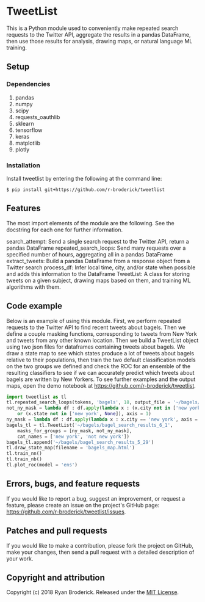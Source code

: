 # TweetList

This is a Python module used to conveniently make repeated search requests to the Twitter API, aggregate the results in a pandas DataFrame, then use those results for analysis, drawing maps, or natural language ML training.

## Setup

### Dependencies

1) pandas
2) numpy
3) scipy
4) requests_oauthlib
5) sklearn
6) tensorflow
7) keras
8) matplotlib
9) plotly

### Installation

Install tweetlist by entering the following at the command line:
```
$ pip install git+https://github.com/r-broderick/tweetlist
```

## Features

The most import elements of the module are the following. See the docstring for each one for further information.

search_attempt: Send a single search request to the Twitter API, return a pandas DataFrame
repeated_search_loops: Send many requests over a specified number of hours, aggregating all in a pandas DataFrame
extract_tweets: Build a pandas DataFrame from a response object from a Twitter search
process_df: Infer local time, city, and/or state when possible and adds this information to the DataFrame
TweetList: A class for storing tweets on a given subject, drawing maps based on them, and training ML algorithms with them.

## Code example

Below is an example of using this module. First, we perform repeated requests to the Twitter API to find recent tweets about bagels.
Then we define a couple masking functions, corresponding to tweets from New York and tweets from any other known location. Then we build a TweetList object using two json files for dataframes containing tweets about bagels. We draw a state map to see which states produce a lot of tweets about bagels relative to their populations, then train the two default classification models on the two groups we defined and check the ROC for an ensemble of the resulting classifiers to see if we can accurately predict which tweets about bagels are written by New Yorkers. To see further examples and the output maps, open the demo notebook at https://github.com/r-broderick/tweetlist.

```python
import tweetlist as tl
tl.repeated_search_loops(tokens, 'bagels', 18, output_file = '~/bagels/bagel_tweets_6_1', process = True)    
not_ny_mask = lambda df : df.apply(lambda x : (x.city not in ['new york', None]) 
	or (x.state not in ['new york', None]), axis = 1)
ny_mask = lambda df : df.apply(lambda x : x.city == 'new york', axis = 1)
bagels_tl = tl.TweetList('~/bagels/bagel_search_results_6_1', 
	masks_for_groups = [ny_mask, not_ny_mask],
	cat_names = ['new york', 'not new york'])
bagels_tl.append('~/bagels/bagel_search_results_5_29')
tl.draw_state_map(filename = 'bagels_map.html')
tl.train_nn()
tl.train_nb()
tl.plot_roc(model = 'ens')
```

## Errors, bugs, and feature requests

If you would like to report a bug, suggest an improvement, or request a feature, please create an issue on the project's GitHub page: https://github.com/r-broderick/tweetlist/issues.

## Patches and pull requests

If you would like to make a contribution, please fork the project on GitHub, make your changes, then send a pull request with a detailed description of your work.

## Copyright and attribution

Copyright (c) 2018 Ryan Broderick. Released under the [MIT License](https://github.com/r-broderick/tweetlist/blob/master/LICENSE).

